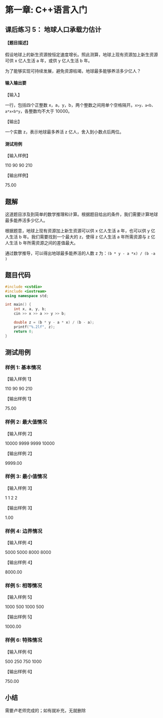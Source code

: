 # 第一章: C++语言入门

## 课后练习 5： 地球人口承载力估计

#### 【题目描述】

假设地球上的新生资源按恒定速度增长。照此测算，地球上现有资源加上新生资源可供 x 亿人生活 a 年，或供 y 亿人生活 b 年。

为了能够实现可持续发展，避免资源枯竭，地球最多能够养活多少亿人？

#### 输入输出要

【输入】

一行，包括四个正整数 x，a，y，b，两个整数之间用单个空格隔开。`x>y，a<b，a*x<b*y`，各整数均不大于 10000。

【输出】

一个实数 z，表示地球最多养活 z 亿人，舍入到小数点后两位。

#### 测试用例

【输入样例】

110 90 90 210

【输出样例】

75.00

## 题解

这道题目涉及到简单的数学推理和计算。根据题目给出的条件，我们需要计算地球最多能养活多少亿人。

根据题意，地球上现有资源加上新生资源可以供 x 亿人生活 a 年，也可以供 y 亿人生活 b 年。我们需要找到一个最大的 z，使得 z 亿人生活 a 年所需资源与 z 亿人生活 b 年所需资源之间的差值最大。

通过数学推导，可以得出地球最多能养活的人数 z 为：`(b * y - a *x) / (b -a )`
​

## 题目代码

```c++
#include <cstdio>
#include <iostream>
using namespace std;

int main() {
    int x, a, y, b;
    cin >> x >> a >> y >> b;

    double z = (b * y - a * x) / (b - a);
    printf("%.2lf", z);
    return 0;
}

```

## 测试用例

### 样例 1: 基本情况

【输入样例 1】

110 90 90 210

【输出样例 1】

75.00

### 样例 2: 最大值情况

【输入样例 2】

10000 9999 9999 10000

【输出样例 2】

9999.00

### 样例 3: 最小值情况

【输入样例 3】

1 1 2 2

【输出样例 3】

1.00

### 样例 4: 边界情况

【输入样例 4】

5000 5000 8000 8000

【输出样例 4】

8000.00

### 样例 5: 相等情况

【输入样例 5】

1000 500 1000 500

【输出样例 5】

1000.00

### 样例 6: 特殊情况

【输入样例 6】

500 250 750 1000

【输出样例 6】

750.00

## 小结

需要卢老师完成的；如有就补充，无就删除

